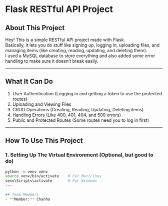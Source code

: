# Flask RESTful API Project

## About This Project
Hey! This is a simple RESTful API project made with Flask.  
Basically, it lets you do stuff like signing up, logging in, uploading files, and managing items (like creating, reading, updating, and deleting them).  
I used a MySQL database to store everything and also added some error handling to make sure it doesn’t break easily.  

---

## What It Can Do
1. User Authentication (Logging in and getting a token to use the protected routes)
2. Uploading and Viewing Files
3. CRUD Operations (Creating, Reading, Updating, Deleting items)
4. Handling Errors (Like 400, 401, 404, and 500 errors)
5. Public and Protected Routes (Some routes need you to log in first)

---

## How To Use This Project

### 1. Setting Up The Virtual Environment (Optional, but good to do)
```bash
python -m venv venv
source venv/bin/activate    # For Mac/Linux
venv\Scripts\activate       # For Windows
---

## Team Members
- **Member:** Chanho